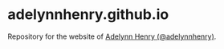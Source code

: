 # adelynnhenry.github.io

Repository for the website of [Adelynn Henry (@adelynnhenry)](https://adelynnhenry.github.io).

